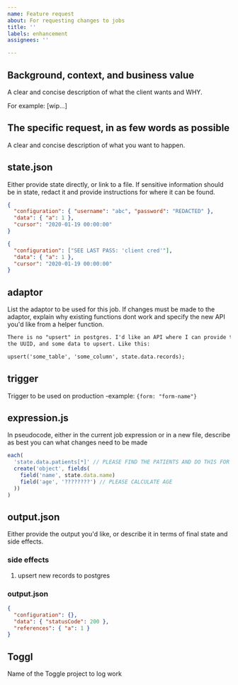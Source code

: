 ```yaml
---
name: Feature request
about: For requesting changes to jobs
title: ''
labels: enhancement
assignees: ''

---
```


## Background, context, and business value

A clear and concise description of what the client wants and WHY.

For example: [wip...]

## The specific request, in as few words as possible

A clear and concise description of what you want to happen.

## state.json

Either provide state directly, or link to a file. If sensitive information
should be in state, redact it and provide instructions for where it can be
found.

```json
{
  "configuration": { "username": "abc", "password": "REDACTED" },
  "data": { "a": 1 },
  "cursor": "2020-01-19 00:00:00"
}
```

```json
{
  "configuration": ["SEE LAST PASS: 'client cred'"],
  "data": { "a": 1 },
  "cursor": "2020-01-19 00:00:00"
}
```

## adaptor

List the adaptor to be used for this job. If changes must be made to the
adaptor, explain why existing functions dont work and specify the new API you'd
like from a helper function.

```md
There is no "upsert" in postgres. I'd like an API where I can provide the table,
the UUID, and some data to upsert. Like this:

upsert('some_table', 'some_column', state.data.records);
```

## trigger

Trigger to be used on production -example: `{form: "form-name"}`

## expression.js

In pseudocode, either in the current job expression or in a new file, describe
as best you can what changes need to be made

```js
each(
  'state.data.patients[*]' // PLEASE FIND THE PATIENTS AND DO THIS FOR EACH ONE
  create('object', fields(
    field('name', state.data.name)
    field('age', '????????') // PLEASE CALCULATE AGE
  ))
)
```

## output.json

Either provide the output you'd like, or describe it in terms of final state and
side effects.

### side effects

1. upsert new records to postgres

### output.json

```json
{
  "configuration": {},
  "data": { "statusCode": 200 },
  "references": { "a": 1 }
}
```
## Toggl 

Name of the Toggle project to log work

